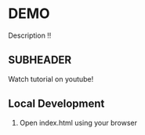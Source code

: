 # DEMO

Description !!

## SUBHEADER

Watch tutorial on youtube!

## Local Development

1. Open index.html using your browser
